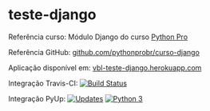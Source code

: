 # teste-django

Referência curso: Módulo Django do curso [Python Pro](https://python.pro.br)

Referência GitHub: [github.com/pythonprobr/curso-django](https://github.com/pythonprobr/curso-django)

Aplicação disponível em: [vbl-teste-django.herokuapp.com](https://vbl-teste-django.herokuapp.com/)

Integração Travis-CI:
    [![Build Status](https://travis-ci.com/victorbaptistalemos/teste-django.svg?branch=main)](https://travis-ci.com/victorbaptistalemos/teste-django)

Integração PyUp:
    [![Updates](https://pyup.io/repos/github/victorbaptistalemos/libpythonpro/shield.svg)](https://pyup.io/repos/github/victorbaptistalemos/teste-django/)
    [![Python 3](https://pyup.io/repos/github/victorbaptistalemos/libpythonpro/python-3-shield.svg)](https://pyup.io/repos/github/victorbaptistalemos/teste-django/)

